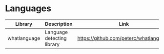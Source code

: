 # Languages

| Library | Description | Link | Comments |
| --- | --- | --- | --- |
| whatlanguage | Language detecting library | https://github.com/peterc/whatlanguage |
